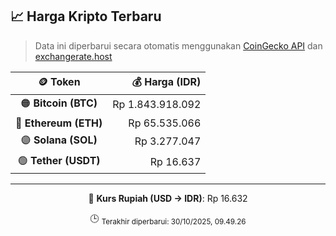 

<!-- HARGA_KRIPTO -->
## 📈 Harga Kripto Terbaru

> Data ini diperbarui secara otomatis menggunakan [CoinGecko API](https://www.coingecko.com/) dan [exchangerate.host](https://exchangerate.host/)

<div align="center">

| 🪙 Token | 💰 Harga (IDR) |
|:------:|---------------:|
| 🟠 **Bitcoin (BTC)**   | Rp 1.843.918.092 |
| 🔵 **Ethereum (ETH)**  | Rp 65.535.066 |
| 🟣 **Solana (SOL)**    | Rp 3.277.047 |
| 🟢 **Tether (USDT)**   | Rp 16.637 |

---

💱 **Kurs Rupiah (USD → IDR)**: Rp 16.632

🕒 <sub>Terakhir diperbarui: 30/10/2025, 09.49.26</sub>

</div>
<!-- /HARGA_KRIPTO -->